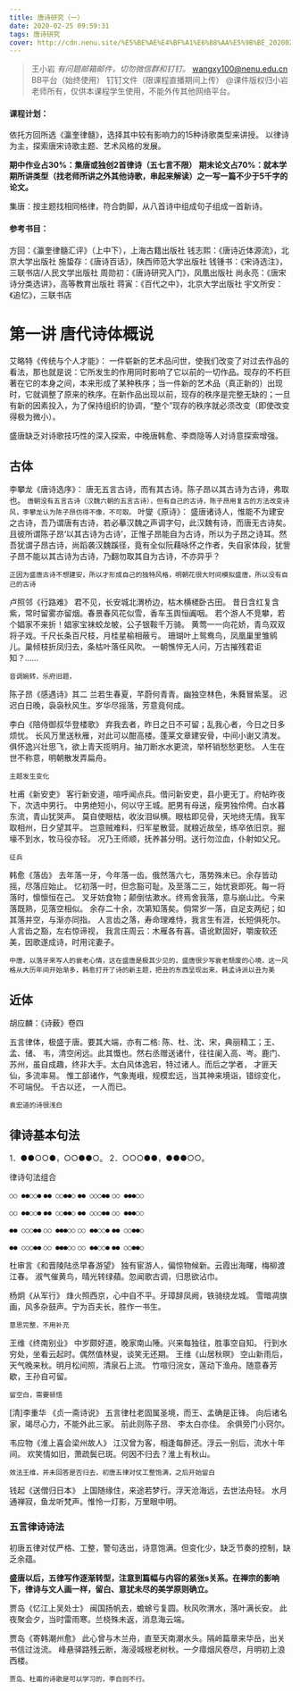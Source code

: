 ```yaml
---
title: 唐诗研究（一）
date: 2020-02-25 09:59:31
tags: 唐诗研究
cover: http://cdn.nenu.site/%E5%BE%AE%E4%BF%A1%E6%88%AA%E5%9B%BE_20200225100022.png
---
```


> 王小岩
> *有问题邮箱邮件，切勿微信群和钉钉。*
> wangxy100@nenu.edu.cn
> BB平台（始终使用）
> 钉钉文件（限课程直播期间上传）
> @课件版权归小岩老师所有，仅供本课程学生使用，不能外传其他网络平台。

#### 课程计划：

依托方回所选《瀛奎律髓》，选择其中较有影响力的15种诗歌类型来讲授。
以律诗为主，探索唐宋诗歌主题、艺术风格的发展。

**期中作业占30%：集唐或独创2首律诗（五七言不限）**
**期末论文占70%：就本学期所讲类型（找老师所讲之外其他诗歌，串起来解读）之一写一篇不少于5千字的论文。**

集唐：按主题找相同格律，符合韵脚，从八首诗中组成句子组成一首新诗。

#### 参考书目：

方回：《瀛奎律髓汇评》（上中下），上海古籍出版社
钱志熙：《唐诗近体源流》，北京大学出版社
施蛰存：《唐诗百话》，陕西师范大学出版社
钱锺书：《宋诗选注》，三联书店/人民文学出版社
周勋初：《唐诗研究入门》，凤凰出版社
尚永亮：《唐宋诗分类选讲》，高等教育出版社
蒋寅：《百代之中》，北京大学出版社
宇文所安：《追忆》，三联书店

# 第一讲  唐代诗体概说

艾略特《传统与个人才能》：
一件崭新的艺术品问世，使我们改变了对过去作品的看法，那也就是说：它所发生的作用同时影响了它以前的一切作品。现存的不朽巨著在它的本身之间，本来形成了某种秩序；当一件新的艺术品（真正新的）出现时，它就调整了原来的秩序。在新作品出现以前，现存的秩序是完整无缺的；一旦有新的因素投入，为了保持组织的协调，“整个”现存的秩序就必须改变（即使改变得极为微小）。

盛唐缺乏对诗歌技巧性的深入探索，中晚唐韩愈、李商隐等人对诗意探索增强。

## 古体

李攀龙《唐诗选序》：
唐无五言古诗，而有其古诗。陈子昂以其古诗为古诗，弗取也。
`唐朝没有五言古诗（汉魏六朝的五言古诗），但有自己的古诗，陈子昂用复古的方法改变诗风，李攀龙认为陈子昂仿得不像，不可取。`
叶燮《原诗》：
盛唐诸诗人，惟能不为建安之古诗，吾乃谓唐有古诗，若必摹汉魏之声调字句，此汉魏有诗，而唐无古诗矣。且彼所谓陈子昂‘以其古诗为古诗’，正惟子昂能自为古诗，所以为子昂之诗耳。然吾犹谓子昂古诗，尚蹈袭汉魏蹊径，竟有全似阮藉咏怀之作者，失自家体段，犹訾子昂不能以其古诗为古诗，乃翻勿取其自为古诗，不亦异乎？

`正因为盛唐古诗不想建安，所以才形成自己的独特风格，明朝花很大时间模拟盛唐，所以没有自己的古诗`

卢照邻《行路难》
君不见，长安城北渭桥边，枯木横槎卧古田。
昔日含红复含紫，常时留雾亦留烟。春景春风花似雪，香车玉舆恒阗咽。
若个游人不竞攀，若个娼家不来折！娼家宝袜蛟龙帔，公子银鞍千万骑。
黄莺一一向花娇，青鸟双双将子戏。千尺长条百尺枝，月桂星榆相蔽亏。
珊瑚叶上鸳鸯鸟，凤凰巢里雏鹓儿。巢倾枝折凤归去，条枯叶落任风吹。
一朝憔悴无人问，万古摧残君讵知？……

`音调婉转，乐府旧题，`

陈子昂《感遇诗》其二
兰若生春夏，芊蔚何青青。幽独空林色，朱蕤冒紫茎。
迟迟白日晚，袅袅秋风生。岁华尽摇落，芳意竟何成。

李白《陪侍御叔华登楼歌》
弃我去者，昨日之日不可留；乱我心者，今日之日多烦忧。
长风万里送秋雁，对此可以酣高楼。蓬莱文章建安骨，中间小谢又清发。
俱怀逸兴壮思飞，欲上青天揽明月。抽刀断水水更流，举杯销愁愁更愁。
人生在世不称意，明朝散发弄扁舟。

`主题发生变化`

杜甫《新安吏》
客行新安道，喧呼闻点兵。借问新安吏，县小更无丁。府帖昨夜下，次选中男行。
中男绝短小，何以守王城。肥男有母送，瘦男独伶俜。白水暮东流，青山犹哭声。
莫自使眼枯，收汝泪纵横。眼枯即见骨，天地终无情。我军取相州，日夕望其平。
岂意贼难料，归军星散营。就粮近故垒，练卒依旧京。掘壕不到水，牧马役亦轻。
况乃王师顺，抚养甚分明。送行勿泣血，仆射如父兄。

`征兵`

韩愈《落齿》
去年落一牙，今年落一齿。俄然落六七，落势殊未已。余存皆动摇，尽落应始止。
忆初落一时，但念豁可耻。及至落二三，始忧衰即死。每一将落时，懔懔恒在己。
叉牙妨食物；颠倒怯漱水。终焉舍我落，意与崩山比。今来落既熟，见落空相似。
余存二十余，次第知落矣。倘常岁一落，自足支两纪；如其落并空，与渐亦同指。
人言齿之落，寿命理难恃，我言生有涯，长短俱死尔。人言齿之豁，左右惊谛视，
我言庄周云：木雁各有喜。语讹默固好，嚼废软还美，因歌遂成诗，时用诧妻子。

`中唐，以落牙来写人的衰老心情，这在盛唐是极其少见的，盛唐很少写衰老颓废的心境，这一风格从大历年间开始渐多，韩愈打开了诗的新主题，把丑的东西呈现出来，韩孟诗派以丑为美`

## 近体

胡应麟：《诗薮》卷四

五言律体，极盛于唐。要其大端，亦有二格: 陈、杜、沈、宋，典丽精工；王、孟、储、 韦，清空闲远。此其慨也。然右丞赠送诸什，往往阑入高、岑。鹿门、苏州，虽自成趣，终非大手。太白风体逸宕，特过诸人。而后之学者， 才匪天仙，多流率易。 惟工部诸作，气象嵬峨，规模宏远，当其神来境诣，错综变化， 不可端倪。 千古以还， 一人而已。

`袁宏道的诗很浅白`

## 律诗基本句法

1．●●○○●，○○●●○。
2．○○○●●，●●●○○。

律诗句法组合

`○○ ●●○○●`
`●● ○○●●○`
`●● ○○○●●`
`○○ ●●●○○`

`○○ ●●○○●`
`●● ○○●●○`
`●● ○○○●●`
`○○ ●●●○○`

`●● ○○○●●`
`○○ ●●●○○`
`○○ ●●○○●`
`●● ○○●●○`

`●● ○○○●●`
`○○ ●●●○○`
`○○ ●●○○●`
`●● ○○●●○`



杜审言《和晋陵陆丞早春游望》
独有宦游人，偏惊物候新。云霞出海曙，梅柳渡江春。
淑气催黄鸟，晴光转绿蘋。忽闻歌古调，归思欲沾巾。

杨炯《从军行》
烽火照西京，心中自不平。牙璋辞凤阙，铁骑绕龙城。
雪暗凋旗画，风多杂鼓声。宁为百夫长，胜作一书生。

`意思完整，不用补充`

王维《终南别业》
中岁颇好道，晚家南山陲。兴来每独往，胜事空自知。
行到水穷处，坐看云起时。偶然值林叟，谈笑无还期。
王维《山居秋暝》
空山新雨后，天气晚来秋。明月松间照，清泉石上流。
竹喧归浣女，莲动下渔舟。随意春芳歇，王孙自可留。

`留空白，需要顿悟`

[清]李重华 《贞一斋诗说》
五言律杜老固属圣境，而王、孟确是正锋。 向后诸名家，竭尽心力，不能外此三家。 前此则陈子昂、 李太白亦佳。 余俱旁门小窍尔。

韦应物《淮上喜会梁州故人》
江汉曾为客，相逢每醉还。浮云一别后，流水十年间。
欢笑情如旧，萧疏鬓已斑。何因不归去？淮上有秋山。

`效法王维，并未回答是否归去，初唐五律对仗工整饱满，之后开始留白`

钱起《送僧归日本》
上国随缘住，来途若梦行。浮天沧海远，去世法舟轻。
水月通禅寂，鱼龙听梵声。惟怜一灯影，万里眼中明。

### 五言律诗诗法

初唐五律对仗严格、工整，警句迭出，诗意饱满。但变化少，缺乏节奏的控制，缺乏余蕴。

**盛唐以后，五律写作逐渐转型，注意到篇幅与内容的紧张s关系。在禅宗的影响下，律诗与文人画一样，留白、意犹未尽的美学原则确立。**

贾岛《忆江上吴处士》
闽国扬帆去，蟾蜍亏复圆。秋风吹渭水，落叶满长安。
此夜聚会夕，当时雷雨寒。兰桡殊未返，消息海云端。

贾岛《寄韩潮州愈》
此心曾与木兰舟，直至天南潮水头。隔岭篇章来华岳，出关书信过泷流。
峰悬驿路残云断，海浸城根老树秋。一夕瘴烟风卷尽，月明初上浪西楼。

`贾岛、杜甫的诗歌是可以学习的，李白则不行。`